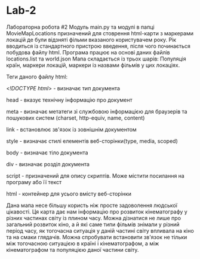 # Lab-2
Лабораторна робота #2
Модуль main.py та модулі в папці MovieMapLocations призначений для стоврення html-карти з маркерами локацій де були відзняті фільми вказаного користувачем року. Рік вводиться із стандартного пристрою введення, після чого починається побудова файлу html. Програма працює на основі даних файлів locations.list та world.json
Мапа складається із трьох шарів: Популяція країн, маркери локацій, маркери із назвами фільмів у цих локаціях.

Теги даного файлу html:

<*!DOCTYPE html*> - визначає тип документа

head - вказує технічну інформацію про документ

meta - визначає метатеги зі службовою інформацією для браузерів та пошукових систем (charset, http-equiv, name, content)

link - встановлює зв'язок із зовнішнім документом

style - визначає стилі елементів веб-сторінки(type, media, scoped)

body - визначає тіло документа

div - визначає розділ документа

script - призначений для опису скриптів. Може містити посилання на програму або її текст

html - контейнер для усього вмісту веб-сторінки

Дана мапа несе більшу користь ніж просте задоволення людської цікавості. Ця карта дає нам інформацію про розвиток кінематографу у різних частинах світу із плином часу. Можна дізнатися не лише про загальний розвиток кіно, а й які саме типи фільмів знімали у різний період часу, як тогочасна ситуація у даній частині світу впливала на кіно та на смаки глядачів. Можна спробувати встановити зв'язок не тільки між тогочасною ситуацією в країні і кінематографом, а між кінематографом та популяцією даної частини світу.
